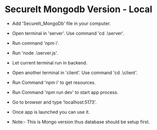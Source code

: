 # SecureIt Mongodb Version - Local

- Add 'SecureIt_MongoDb' file in your computer.
- Open terminal in 'server'. Use command 'cd .\server\'.
- Run command 'npm i'.
- Run 'node .\server.js'.
- Let current terminal run in backend.
- Open another terminal in 'client'. Use command 'cd .\client\'.
- Run Command 'npm i' to get resources.
- Run Command 'npm run dev' to start app process.
- Go to browser and type 'localhost:5173'.
- Once app is launched you can use it.

- Note:- This is Mongo version thus database should be setup first.
